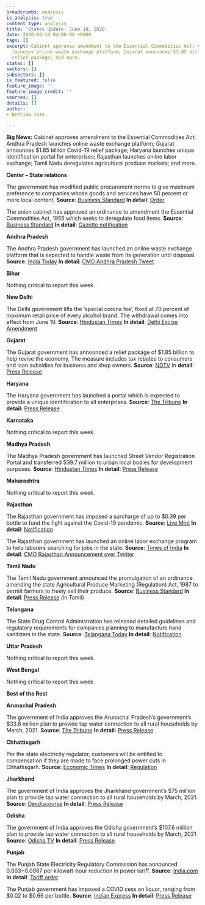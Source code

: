 ```yaml
---
breadcrumbs: analysis
is_analysis: true
content_type: analysis
title: 'States Update: June 10, 2020'
date: 2020-06-10 04:00:00 +0000
tags: []
excerpt: Cabinet approves amendment to the Essential Commodities Act; Andhra Pradesh
  launches online waste exchange platform; Gujarat announces $1.85 billion Covid-19
  relief package; and more.
states: []
sectors: []
subsectors: []
is_featured: false
feature_image: ''
feature_image_credit: ''
sources: []
details: []
author:
- Neelima Jain

---
```

**Big News:** Cabinet approves amendment to the Essential Commodities Act; Andhra Pradesh launches online waste exchange platform; Gujarat announces $1.85 billion Covid-19 relief package; Haryana launches unique identification portal for enterprises; Rajasthan launches online labor exchange; Tamil Nadu deregulates agricultural produce markets; and more.

**Center – State relations**

The government has modified public procurement norms to give maximum preference to companies whose goods and services have 50 percent or more local content. **Source**: [Business Standard](https://www.business-standard.com/article/economy-policy/govt-changes-public-procurement-rules-more-preference-to-local-suppliers-120060700697_1.html) **In detail**: [Order](https://dipp.gov.in/sites/default/files/PPP%20MII%20Order%20dated%204th%20June%202020.pdf)

The union cabinet has approved an ordinance to amendment the Essential Commodities Act, 1955 which seeks to deregulate food items. **Source**: [Business Standard](https://www.business-standard.com/article/economy-policy/govt-approves-amendment-to-essential-commodities-act-clears-two-ordinances-120060301024_1.html) **In detail**: [Gazette notification](http://egazette.nic.in/WriteReadData/2020/219748.pdf)

**Andhra Pradesh**

The Andhra Pradesh government has launched an online waste exchange platform that is expected to handle waste from its generation until disposal. **Source**: [India Today](https://www.indiatoday.in/mail-today/story/new-waste-plan-in-andhra-pradesh-1686071-2020-06-06) **In detail**: [CMO Andhra Pradesh Tweet](https://twitter.com/AndhraPradeshCM/status/1268819144020905985)

**Bihar**

Nothing critical to report this week.

**New Delhi**

The Delhi government lifts the ‘special corona fee’, fixed at 70 percent of maximum retail price of every alcohol brand. The withdrawal comes into effect from June 10. **Source**: [Hindustan Times](https://www.hindustantimes.com/india-news/delhi-govt-to-withdraw-special-corona-fee-on-liquor-from-june-10/story-bhKqOQGnvqyNexufd1uuCI.html) **In detail**: [Delhi Excise Amendment](http://excise.delhi.gov.in/content/delhi-excise-amendment-rule-154-special-corona-fee?egaz%202020-05-05.pdf)

**Gujarat**

The Gujarat government has announced a relief package of $1.85 billion to help revive the economy. The measure includes tax rebates to consumers and loan subsidies for business and shop owners. **Source**: [NDTV](https://www.ndtv.com/india-news/coronavirus-lockdown-vijay-rupani-unveils-rs-14-000-crore-gujarat-atmanirbhar-package-amid-covid-19-spread-2241001) In **detail**: [Press Release](https://gujaratindia.gov.in/media/news.htm)

**Haryana**

The Haryana government has launched a portal which is expected to provide a unique identification to all enterprises. **Source**: [The Tribune](https://www.tribuneindia.com/news/haryana/portal-giving-unique-identification-to-all-industrial-units-launched-95128) **In detail:** [Press Release](https://prharyana.gov.in/en/haryana-chief-minister-mr-manohar-lal-today-launched-haryana-udhyam-memorandum-hum-portal-with-an)

**Karnataka**

Nothing critical to report this week.

**Madhya Pradesh**

The Madhya Pradesh government has launched Street Vendor Registration Portal and transferred $39.7 million to urban local bodies for development purposes. **Source**: [Hindustan Times](https://www.hindustantimes.com/bhopal/madhya-pradesh-govt-launches-urban-street-vendor-welfare-programme/story-GG9GCQHdhhsjahoB84bN7N.html) **In detail:** [Press Release](https://www.mpinfo.org/News/TodaysNews.aspx?newsid=20200606N12&LocID=1)

**Maharashtra**

Nothing critical to report this week.

**Rajasthan**

The Rajasthan government has imposed a surcharge of up to $0.39 per bottle to fund the fight against the Covid-19 pandemic. **Source**: [Live Mint](https://www.livemint.com/news/india/rajasthan-hikes-liquor-prices-to-boost-revenue-11591173351969.html) **In detail**: [Notification](http://finance.rajasthan.gov.in/PDFDOCS/EXCISE/F-EXCISE-8828-02062020.pdf)

The Rajasthan government has launched an online labor exchange program to help laborers searching for jobs in the state. **Source**: [Times of India](https://timesofindia.indiatimes.com/city/jaipur/rajasthan-launches-online-labour-exchange-portal/articleshow/76219360.cms) **In detail**: [CMO Rajasthan Announcement over Twitter](https://twitter.com/RajGovOfficial/status/1268783450749841413)

**Tamil Nadu**

The Tamil Nadu government announced the promulgation of an ordinance amending the state Agricultural Produce Marketing (Regulation) Act, 1987 to permit farmers to freely sell their produce. **Source**: [Business Standard](https://www.business-standard.com/article/economy-policy/tamil-nadu-govt-amends-apmc-act-to-allow-farmers-to-sell-produce-freely-120060201780_1.html) **In detail**: [Press Release](https://cms.tn.gov.in/sites/default/files/press_release/pr020620_388_0.pdf) (in Tamil)

**Telangana**

The State Drug Control Administration has released detailed guidelines and regulatory requirements for companies planning to manufacture hand sanitizers in the state. **Source**: [Telangana Today](https://telanganatoday.com/new-rules-for-setting-up-sanitiser-manufacturing-unit-in-telangana) **In detail**: [Notification](http://dca.telangana.gov.in/openfile.php?f=70)

**Uttar Pradesh**

Nothing critical to report this week.

**West Bengal**

Nothing critical to report this week.

**Best of the Rest**

**Arunachal Pradesh**

The government of India approves the Arunachal Pradesh’s government’s $33.8 million plan to provide tap water connection to all rural households by March, 2021. **Source**: [The Tribune](http://www.tribunenewsline.com/arunachal-pradesh-plans-to-provide-tap-connection-to-all-rural-households-by-march-2023/) **In detail:** [Press Release](https://pib.gov.in/PressReleaseIframePage.aspx?PRID=1628586)

**Chhattisgarh**

Per the state electricity regulator, customers will be entitled to compensation if they are made to face prolonged power cuts in Chhattisgarh. **Source**: [Economic Times](https://energy.economictimes.indiatimes.com/news/power/chhattisgarh-consumers-to-get-compensation-for-power-cuts/76227147) **In detail:** [Regulation](http://www.cserc.gov.in/upload/upload_regulation/15914320391.pdf)

**Jharkhand**

The government of India approves the Jharkhand government’s $75 million plan to provide tap water connection to all rural households by March, 2021. **Source**: [Devdiscourse](https://www.devdiscourse.com/article/headlines/1080405-rs-57223-cr-fund-approved-to-implement-jal-jeevan-mission-in-jharkhand-in-2020-21) **In detail**: [Press Release](https://pib.gov.in/PressReleasePage.aspx?PRID=1629614)

**Odisha**

The government of India approves the Odisha government’s $107.6 million plan to provide tap water connection to all rural households by March, 2021 **Source**: [Odisha TV](https://odishatv.in/odisha/odisha-gets-rs-812-crore-under-jal-jeevan-mission-16-21-lakh-households-to-get-benefit-454953) **In detail**: [Press Release](https://pib.gov.in/PressReleasePage.aspx?PRID=1628353)

**Punjab**

The Punjab State Electricity Regulatory Commission has announced $0.003-$0.0067 per kilowatt-hour reduction in power tariff. **Source**: [India.com](https://www.india.com/business/electricity-to-get-cheaper-for-domestic-consumers-in-punjab-4046219/) **In detail**: [Tariff order](http://pserc.gov.in/pages/PSPCL%20Tariff%20Order%20FY%202020-21%20Index.pdf)

The Punjab government has imposed a COVID cess on liquor, ranging from $0.02 to $0.66 per bottle. **Source**: [Indian Express](https://indianexpress.com/article/cities/chandigarh/punjab-too-imposes-covid-cess-on-liquor-bottles-dearer-by-rs-2-to-rs-50-6437857/) **In detail**: [Press Release](http://diprpunjab.gov.in/?q=content/punjab-cm-gives-nod-covid-cess-liquor-fy2020-21-mop-rs-145-cr-additional-revenue)